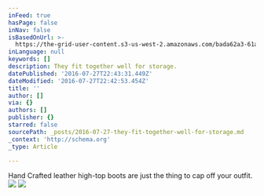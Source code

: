 ```yaml
---
inFeed: true
hasPage: false
inNav: false
isBasedOnUrl: >-
  https://the-grid-user-content.s3-us-west-2.amazonaws.com/bada62a3-61ad-4dc4-99ab-d8be300fa321.jpg
inLanguage: null
keywords: []
description: They fit together well for storage.
datePublished: '2016-07-27T22:43:31.449Z'
dateModified: '2016-07-27T22:42:53.454Z'
title: ''
author: []
via: {}
authors: []
publisher: {}
starred: false
sourcePath: _posts/2016-07-27-they-fit-together-well-for-storage.md
_context: 'http://schema.org'
_type: Article

---
```

Hand Crafted leather high-top boots are just the thing to cap off your outfit.
![](https://the-grid-user-content.s3-us-west-2.amazonaws.com/bada62a3-61ad-4dc4-99ab-d8be300fa321.jpg)
![](https://the-grid-user-content.s3-us-west-2.amazonaws.com/d1a11c6e-cc1b-4254-9df2-d7d22b08b5fe.jpg)